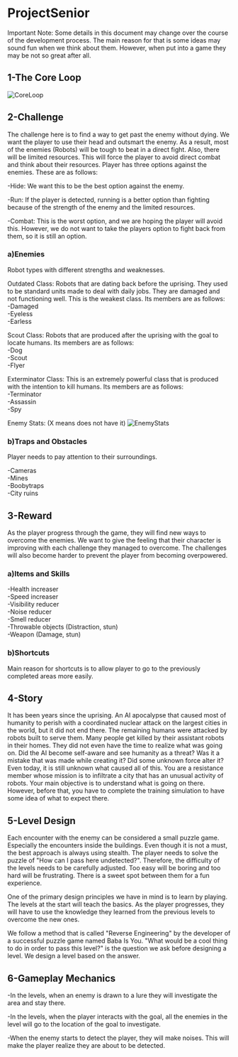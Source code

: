 # ProjectSenior

Important Note: Some details in this document may change over the course of the development process. The main reason for that is some ideas may sound fun when we think about them. However, when put into a game they may be not so great after all.

## 1-The Core Loop
![CoreLoop](https://user-images.githubusercontent.com/45337205/160098419-5bb51bd3-2697-4743-a560-8a22690ac3cc.jpeg)
## 2-Challenge
The challenge here is to find a way to get past the enemy without dying. We want the player to use their head and outsmart the enemy. As a result, most of the enemies (Robots) will be tough to beat in a direct fight. Also, there will be limited resources. This will force the player to avoid direct combat and think about their resources. Player has three options against the enemies. These are as follows:

-Hide: We want this to be the best option against the enemy.

-Run: If the player is detected, running is a better option than fighting because of the strength of the enemy and the limited resources.

-Combat: This is the worst option, and we are hoping the player will avoid this. However, we do not want to take the players option to fight back from them, so it is still an option.

### a)Enemies 
Robot types with different strengths and weaknesses.

Outdated Class: Robots that are dating back before the uprising. They used to be standard units made to deal with daily jobs. They are damaged and not functioning well. This is the weakest class. Its members are as follows:
\
-Damaged
\
-Eyeless
\
-Earless

Scout Class: Robots that are produced after the uprising with the goal to locate humans. Its members are as follows:
\
-Dog
\
-Scout
\
-Flyer

Exterminator Class: This is an extremely powerful class that is produced with the intention to kill humans. Its members are as follows:
\
-Terminator
\
-Assassin
\
-Spy

Enemy Stats: (X means does not have it)
![EnemyStats](https://user-images.githubusercontent.com/45337205/160098509-213f4978-8610-48e3-9725-7649e3698230.png)
### b)Traps and Obstacles
Player needs to pay attention to their surroundings.

-Cameras
\
-Mines
\
-Boobytraps
\
-City ruins

## 3-Reward
As the player progress through the game, they will find new ways to overcome the enemies. We want to give the feeling that their character is improving with each challenge they managed to overcome. The challenges will also become harder to prevent the player from becoming overpowered.

### a)Items and Skills
-Health increaser
\
-Speed increaser
\
-Visibility reducer
\
-Noise reducer
\
-Smell reducer
\
-Throwable objects (Distraction, stun)
\
-Weapon (Damage, stun)

### b)Shortcuts
Main reason for shortcuts is to allow player to go to the previously completed areas more easily.

## 4-Story
It has been years since the uprising. An AI apocalypse that caused most of humanity to perish with a coordinated nuclear attack on the largest cities in the world, but it did not end there. The remaining humans were attacked by robots built to serve them. Many people get killed by their assistant robots in their homes. They did not even have the time to realize what was going on. Did the AI become self-aware and see humanity as a threat? Was it a mistake that was made while creating it? Did some unknown force alter it? Even today, it is still unknown what caused all of this. You are a resistance member whose mission is to infiltrate a city that has an unusual activity of robots. Your main objective is to understand what is going on there. However, before that, you have to complete the training simulation to have some idea of what to expect there.

## 5-Level Design
Each encounter with the enemy can be considered a small puzzle game. Especially the encounters inside the buildings. Even though it is not a must, the best approach is always using stealth. The player needs to solve the puzzle of "How can I pass here undetected?". Therefore, the difficulty of the levels needs to be carefully adjusted. Too easy will be boring and too hard will be frustrating. There is a sweet spot between them for a fun experience.

One of the primary design principles we have in mind is to learn by playing. The levels at the start will teach the basics. As the player progresses, they will have to use the knowledge they learned from the previous levels to overcome the new ones.

We follow a method that is called "Reverse Engineering" by the developer of a successful puzzle game named Baba Is You. "What would be a cool thing to do in order to pass this level?" is the question we ask before designing a level. We design a level based on the answer.

## 6-Gameplay Mechanics
-In the levels, when an enemy is drawn to a lure they will investigate the area and stay there.

-In the levels, when the player interacts with the goal, all the enemies in the level will go to the location of the goal to investigate.

-When the enemy starts to detect the player, they will make noises. This will make the player realize they are about to be detected.
